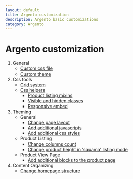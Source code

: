 ```yaml
---
layout: default
title: Argento customization
description: Argento basic customizations
category: Argento
---
```


# Argento customization

 1. General
    - [Custom css file](custom-css/)
    - [Custom theme](custom-theme/)
 2. Css tools
    - [Grid system](grid-system/)
    - [Css helpers](css-helpers/)
        - [Product listing mixins](css-helpers/#product-listing-mixins)
        - [Visible and hidden classes](css-helpers/#visible-and-hidden-classes)
        - [Responsive embed](css-helpers/#responsive-embed)
 3. Theming
    - General
        - [Change page layout](change-page-layout/)
        - [Add additional javascripts](add-additional-javascripts/)
        - [Add additional css styles](add-additional-css-styles/)
    - Product Listing
        - [Change columns count](change-product-listing-columns-count/)
        - [Change product height in 'squama' listing mode](change-product-height-in-squama-listing-mode/)
    - Product View Page
        - [Add additional blocks to the product page](add-additional-blocks-to-the-product-page/)
 4. Content Organizing
    - [Change homepage structure](change-homepage-structure/)
